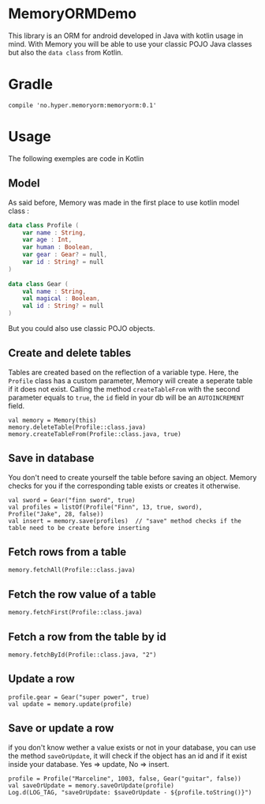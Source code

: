 # MemoryORMDemo

This library is an ORM for android developed in Java with kotlin usage in mind. With Memory you will be able to use your classic POJO Java classes but also the `data class` from Kotlin.

# Gradle
```
compile 'no.hyper.memoryorm:memoryorm:0.1'
```

# Usage

The following exemples are code in Kotlin 

## Model
As said before, Memory was made in the first place to use kotlin model class : 
``` kotlin
data class Profile (
    var name : String,
    var age : Int,
    var human : Boolean,
    var gear : Gear? = null,
    var id : String? = null
)
        
data class Gear (
    val name : String,
    val magical : Boolean,
    val id : String? = null
)
```
But you could also use classic POJO objects.

## Create and delete tables
Tables are created based on the reflection of a variable type. Here, the `Profile` class has a custom parameter, Memory will create a seperate table if it does not exist.
Calling the method `createTableFrom` with the second parameter equals to `true`, the `id` field in your db will be an `AUTOINCREMENT` field.
```
val memory = Memory(this)
memory.deleteTable(Profile::class.java)
memory.createTableFrom(Profile::class.java, true)
```
## Save in database
You don't need to create yourself the table before saving an object. Memory checks for you if the corresponding table exists or creates it otherwise.
```
val sword = Gear("finn sword", true)
val profiles = listOf(Profile("Finn", 13, true, sword), Profile("Jake", 28, false))
val insert = memory.save(profiles)  // "save" method checks if the table need to be create before inserting
```
## Fetch rows from a table
```
memory.fetchAll(Profile::class.java)
```

## Fetch the row value of a table
```
memory.fetchFirst(Profile::class.java)
```

## Fetch a row from the table by id
```
memory.fetchById(Profile::class.java, "2")
```

## Update a row
```
profile.gear = Gear("super power", true)
val update = memory.update(profile)
```

## Save or update a row
if you don't know wether a value exists or not in your database, you can use the method `saveOrUpdate`, it will check if the object has an id and if it exist inside your database. Yes => update, No => insert.
```
profile = Profile("Marceline", 1003, false, Gear("guitar", false))
val saveOrUpdate = memory.saveOrUpdate(profile)
Log.d(LOG_TAG, "saveOrUpdate: $saveOrUpdate - ${profile.toString()}")
```
